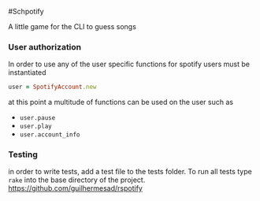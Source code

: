 #Schpotify 

A little game for the CLI to guess songs


### User authorization

In order to use any of the user specific functions for spotify users must be instantiated
```ruby
user = SpotifyAccount.new
```

at this point a multitude of functions can be used on the user such as 
- `user.pause`
- `user.play`
- `user.account_info`

### Testing

in order to write tests, add a test file to the tests folder. To run all tests type `rake` into the base directory of the project.
https://github.com/guilhermesad/rspotify
